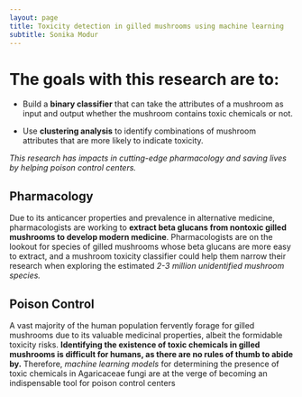 ```yaml
---
layout: page
title: Toxicity detection in gilled mushrooms using machine learning
subtitle: Sonika Modur
---
```

# The goals with this research are to:
 
- Build a **binary classifier** that can take the attributes of a mushroom as input and output whether the mushroom contains toxic chemicals or not.
 
- Use **clustering analysis** to identify combinations of mushroom attributes that are more likely to indicate toxicity.
 
_This research has impacts in cutting-edge pharmacology and saving lives by helping poison control centers._
 
## Pharmacology
 
Due to its anticancer properties and prevalence in alternative medicine, pharmacologists are working to **extract beta glucans from nontoxic gilled mushrooms to develop modern medicine**. Pharmacologists are on the lookout for species of gilled mushrooms whose beta glucans are more easy to extract, and a mushroom toxicity classifier could help them narrow their research when exploring the estimated _2-3 million unidentified mushroom species._
 
## Poison Control
 
A vast majority of the human population fervently forage for gilled mushrooms due to its valuable medicinal properties, albeit the formidable toxicity risks.
**Identifying the existence of toxic chemicals in gilled mushrooms is difficult for humans, as there are no rules of thumb to abide by.** Therefore, _machine learning models_ for determining the presence of toxic chemicals in Agaricaceae fungi are at the verge of becoming an indispensable tool for poison control centers
